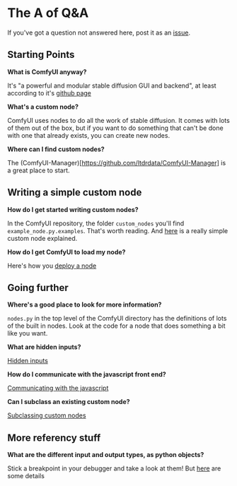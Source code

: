# The A of Q&A

If you've got a question not answered here, post it as an [issue](https://github.com/chrisgoringe/Comfy-Custom-Node-How-To/issues).

## Starting Points

**What is ComfyUI anyway?**

It's "a powerful and modular stable diffusion GUI and backend", at least according to it's [github page](https://github.com/comfyanonymous/ComfyUI)

**What's a custom node?**

ComfyUI uses nodes to do all the work of stable diffusion. It comes with lots of them out of the box, but if you want to do something that can't be done with one that already exists, you can create new nodes.

**Where can I find custom nodes?**

The (ComfyUI-Manager)[https://github.com/ltdrdata/ComfyUI-Manager] is a great place to start.

## Writing a simple custom node

**How do I get started writing custom nodes?**

In the ComfyUI repository, the folder `custom_nodes` you'll find `example_node.py.examples`. That's worth reading. And [here](./answers/simple_node.md) is a really simple custom node explained.

**How do I get ComfyUI to load my node?**

Here's how you [deploy a node](./answers/deploying%20a%20custom%20node.md)

## Going further

**Where's a good place to look for more information?**

`nodes.py` in the top level of the ComfyUI directory has the definitions of lots of the built in nodes. Look at the code for a node that does something a bit like you want.

**What are hidden inputs?**

[Hidden inputs](./answers/hidden_inputs.md)

**How do I communicate with the javascript front end?**

[Communicating with the javascript](./answers/front_end.md)

**Can I subclass an existing custom node?**

[Subclassing custom nodes](./answers/subclassing.md)

## More referency stuff

**What are the different input and output types, as python objects?**

Stick a breakpoint in your debugger and take a look at them! But [here](./answers/data_types.md) are some details